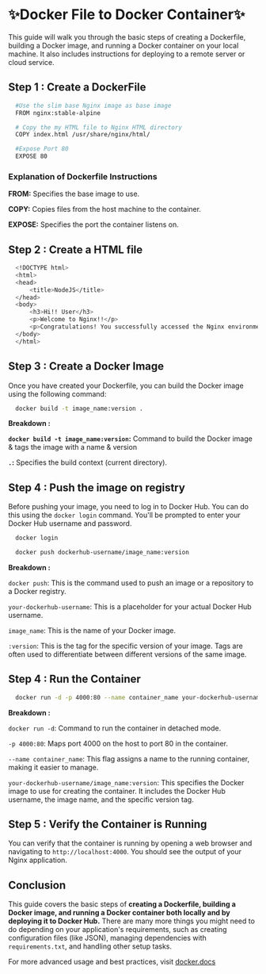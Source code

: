 # ✨Docker File to Docker Container✨

This guide will walk you through the basic steps of creating a Dockerfile, building a Docker image, and running a Docker container on your local machine. It also includes instructions for deploying to a remote server or cloud service.

## Step 1 : Create a DockerFile
```bash
  #Use the slim base Nginx image as base image 
  FROM nginx:stable-alpine

  # Copy the my HTML file to Nginx HTML directory
  COPY index.html /usr/share/nginx/html/

  #Expose Port 80
  EXPOSE 80
```
### Explanation of Dockerfile Instructions
**FROM:** Specifies the base image to use.

**COPY:** Copies files from the host machine to the container.

**EXPOSE:** Specifies the port the container listens on.

## Step 2 : Create a HTML file

```bash
  <!DOCTYPE html>
  <html>
  <head>
      <title>NodeJS</title>
  </head>
  <body>
      <h3>Hi!! User</h3>
      <p>Welcome to Nginx!!</p>
      <p>Congratulations! You successfully accessed the Nginx environment.</p>
  </body>
  </html>
```
## Step 3 : Create a Docker Image 

Once you have created your Dockerfile, you can build the Docker image using the following command:

```bash 
  docker build -t image_name:version .
```
**Breakdown :**

**```docker build -t image_name:version```:** Command to build the Docker image & tags the image with a name & version

**```.```:** Specifies the build context (current directory).

## Step 4 : Push the image on registry

Before pushing your image, you need to log in to Docker Hub. You can do this using the ```docker login``` command. You'll be prompted to enter your Docker Hub username and password.

```bash
  docker login
```
```bash
  docker push dockerhub-username/image_name:version
```
**Breakdown :**

```docker push```: This is the command used to push an image or a repository to a Docker registry.

```your-dockerhub-username```: This is a placeholder for your actual Docker Hub username.

```image_name```: This is the name of your Docker image.

```:version```: This is the tag for the specific version of your image. Tags are often used to differentiate between different versions of the same image.

## Step 4 : Run the Container

```bash
  docker run -d -p 4000:80 --name container_name your-dockerhub-username/image_name:version
```
**Breakdown :**

```docker run -d```: Command to run the container in detached mode.

```-p 4000:80```: Maps port 4000 on the host to port 80 in the container.

```--name container_name```: This flag assigns a name to the running container, making it easier to manage.

```your-dockerhub-username/image_name:version```: This specifies the Docker image to use for creating the container. It includes the Docker Hub username, the image name, and the specific version tag.

## Step 5 : Verify the Container is Running

You can verify that the container is running by opening a web browser and navigating to ```http://localhost:4000```. You should see the output of your Nginx application.

## Conclusion 

This guide covers the basic steps of **creating a Dockerfile, building a Docker image, and running a Docker container both locally and by deploying it to Docker Hub.** There are many more things you might need to do depending on your application's requirements, such as creating configuration files (like JSON), managing dependencies with ```requirements.txt```, and handling other setup tasks. 

For more advanced usage and best practices, visit [docker.docs](https://docs.docker.com/)